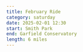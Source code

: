 ```yaml
---
title: February Ride
category: saturday
date: 2025-02-01 12:30
start: Smith Park
end: Garfield Conservatory
length: 6 miles
---
```


